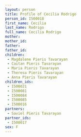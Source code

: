 ```yaml
---
layout: person
title: Profile of Cecilia Rodrigo
person_id: I500018
first_name: Cecilia
last_name: Rodrigo
full_name: Cecilia Rodrigo
mother: 
mother_id: 
father: 
father_id: 
children:
 - Magdalene Pieris Tavarayan
 - Caitan Pieris Tavarayan
 - Maria Pieris Tavarayan
 - Theresa Pieris Tavarayan
 - Anna Pieris Tavarayan
children_ids:
 - I500021
 - I500081
 - I500084
 - I500085
 - I500016
partners:
 - Saviel Pieris Tavarayan
partner_ids:
 - I500017
sex: F
---
```


